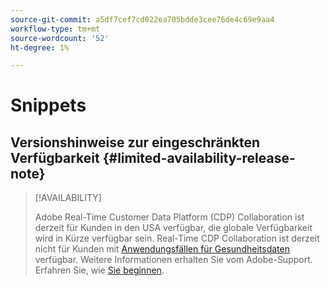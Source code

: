```yaml
---
source-git-commit: a5df7cef7cd022ea705bdde3cee76de4c69e9aa4
workflow-type: tm+mt
source-wordcount: '52'
ht-degree: 1%

---
```

# Snippets

## Versionshinweise zur eingeschränkten Verfügbarkeit {#limited-availability-release-note}

>[!AVAILABILITY]
>
>Adobe Real-Time Customer Data Platform (CDP) Collaboration ist derzeit für Kunden in den USA verfügbar, die globale Verfügbarkeit wird in Kürze verfügbar sein. Real-Time CDP Collaboration ist derzeit nicht für Kunden mit [Anwendungsfällen für Gesundheitsdaten](https://business.adobe.com/industries/healthcare.html) verfügbar. Weitere Informationen erhalten Sie vom Adobe-Support. Erfahren Sie, wie [Sie beginnen](/help/guide/home.md#get-started).


